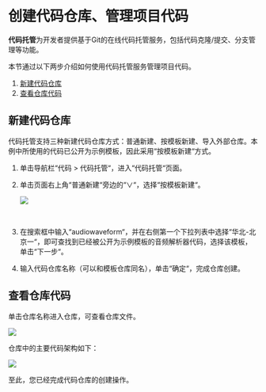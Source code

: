 # **创建代码仓库、管理项目代码**<a name="devcloud_qs_0603"></a>

**代码托管**为开发者提供基于Git的在线代码托管服务，包括代码克隆/提交、分支管理等功能。

本节通过以下两步介绍如何使用代码托管服务管理项目代码。

1.  [新建代码仓库](#section1989210531556)
2.  [查看仓库代码](#section16914171016566)

## **新建代码仓库**<a name="section1989210531556"></a>

代码托管支持三种新建代码仓库方式：普通新建、按模板新建、导入外部仓库。本例中所使用的代码已公开为示例模板，因此采用“按模板新建“方式。

1.  单击导航栏“代码  \>  代码托管“，进入“代码托管“页面。
2.  单击页面右上角“普通新建“旁边的“∨“，选择“按模板新建“。

    ![](figures/按模板新建代码仓库.png)

      

3.  在搜索框中输入“audiowaveform“，并在右侧第一个下拉列表中选择“华北-北京一“，即可查找到已经被公开为示例模板的音频解析器代码，选择该模板，单击“下一步“。
4.  输入代码仓库名称（可以和模板仓库同名），单击“确定“，完成仓库创建。

## **查看仓库代码**<a name="section16914171016566"></a>

单击仓库名称进入仓库，可查看仓库文件。

![](figures/C++-代码仓库.png)

仓库中的主要代码架构如下：

![](figures/C++-代码架构.png)

至此，您已经完成代码仓库的创建操作。

  

